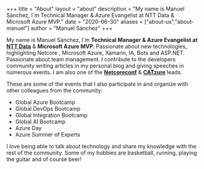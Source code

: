 +++
title = "About"
layout = "about"
description = "My name is Manuel Sánchez, I´m Technical Manager & Azure Evangelist at NTT Data & Microsoft Azure MVP."
date = "2020-06-30"
aliases = ["about-us","about-manuel"]
author = "Manuel Sánchez"
+++

My name is Manuel Sánchez, I´m **Technical Manager & Azure Evangelist at [NTT Data](https://nttdata.com/)** & **Microsoft Azure MVP**.
Passionate about new technologies, highlighting Netcore , Microsoft Azure, Xamarin, IA, Bots and ASP.NET. Passionate about team management. I contribute to the developers community writing articles in my personal blog and giving speeches in numerous events. I am also one of the **[Netcoreconf](https://netcoreconf.com/)** & **[CATzure](https://www.meetup.com/es-ES/CATzure/)** leads.


These are some of the events that I also participate in and organize with other colleagues from the community:

* Global Azure Bootcamp
* Global DevOps Bootcamp
* Global Integration Bootcamp
* Global AI Bootcamp
* Azure Day
* Azure Summer of Experts

I love being able to talk about technology and share my knowledge with the rest of the community. Some of my hobbies are basketball, running, playing the guitar and of course beer!